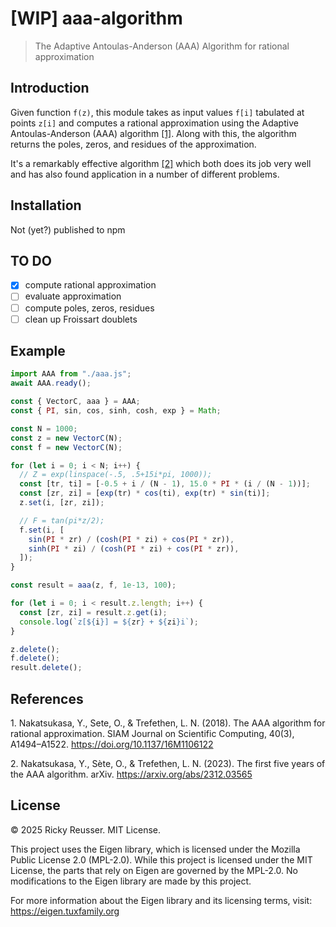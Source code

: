 # [WIP] aaa-algorithm

> The Adaptive Antoulas-Anderson (AAA) Algorithm for rational approximation

## Introduction

Given function `f(z)`, this module takes as input values `f[i]` tabulated at points `z[i]` and computes a rational approximation using the Adaptive Antoulas-Anderson (AAA) algorithm [\[1\]](#ref1). Along with this, the algorithm returns the poles, zeros, and residues of the approximation.

It's a remarkably effective algorithm [\[2\]](#ref2) which both does its job very well and has also found application in a number of different problems.

## Installation

Not (yet?) published to npm

## TO DO

- [x] compute rational approximation
- [ ] evaluate approximation
- [ ] compute poles, zeros, residues
- [ ] clean up Froissart doublets

## Example

```javascript
import AAA from "./aaa.js";
await AAA.ready();

const { VectorC, aaa } = AAA;
const { PI, sin, cos, sinh, cosh, exp } = Math;

const N = 1000;
const z = new VectorC(N);
const f = new VectorC(N);

for (let i = 0; i < N; i++) {
  // Z = exp(linspace(-.5, .5+15i*pi, 1000));
  const [tr, ti] = [-0.5 + i / (N - 1), 15.0 * PI * (i / (N - 1))];
  const [zr, zi] = [exp(tr) * cos(ti), exp(tr) * sin(ti)];
  z.set(i, [zr, zi]);

  // F = tan(pi*z/2);
  f.set(i, [
    sin(PI * zr) / (cosh(PI * zi) + cos(PI * zr)),
    sinh(PI * zi) / (cosh(PI * zi) + cos(PI * zr)),
  ]);
}

const result = aaa(z, f, 1e-13, 100);

for (let i = 0; i < result.z.length; i++) {
  const [zr, zi] = result.z.get(i);
  console.log(`z[${i}] = ${zr} + ${zi}i`);
}

z.delete();
f.delete();
result.delete();
```

## References

<a name="ref1"></a>1. Nakatsukasa, Y., Sete, O., & Trefethen, L. N. (2018). The AAA algorithm for rational approximation. SIAM Journal on Scientific Computing, 40(3), A1494–A1522. https://doi.org/10.1137/16M1106122

<a name="ref2"></a>2. Nakatsukasa, Y., Sète, O., & Trefethen, L. N. (2023). The first five years of the AAA algorithm. arXiv. https://arxiv.org/abs/2312.03565

## License

&copy; 2025 Ricky Reusser. MIT License.

This project uses the Eigen library, which is licensed under the Mozilla Public License 2.0 (MPL-2.0). While this project is licensed under the MIT License, the parts that rely on Eigen are governed by the MPL-2.0. No modifications to the Eigen library are made by this project.

For more information about the Eigen library and its licensing terms, visit: https://eigen.tuxfamily.org
